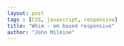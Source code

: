 ```yaml
---
layout: post
tags : [CSS, javascript, responsive]
title: "Whim - em based responsive"
author: "John Milmine"
---
```





